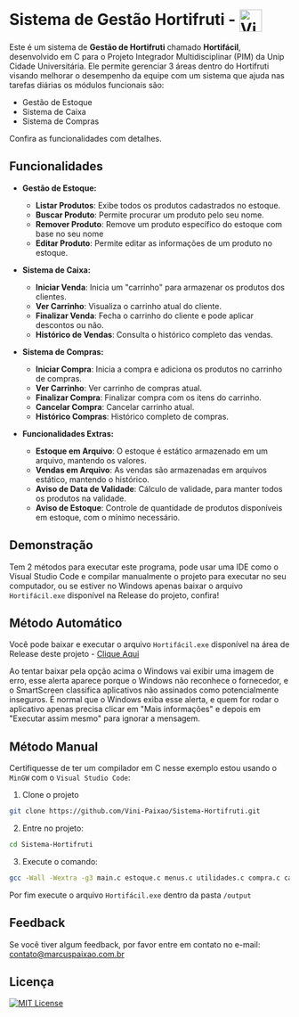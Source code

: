 # Sistema de Gestão Hortifruti - <img align="center" alt="Vini-Python" height="40" width="40" src="https://cdn.jsdelivr.net/gh/devicons/devicon@latest/icons/c/c-original.svg">

Este é um sistema de **Gestão de Hortifruti** chamado **Hortifácil**, desenvolvido em C para o Projeto Integrador Multidisciplinar (PIM) da Unip Cidade Universitária. Ele permite gerenciar 3 áreas dentro do Hortifruti visando melhorar o desempenho da equipe com um sistema que ajuda nas tarefas diárias os módulos funcionais são:

- Gestão de Estoque
- Sistema de Caixa
- Sistema de Compras

Confira as funcionalidades com detalhes.

## Funcionalidades

- **Gestão de Estoque:**
  - **Listar Produtos**: Exibe todos os produtos cadastrados no estoque.
  - **Buscar Produto**: Permite procurar um produto pelo seu nome.
  - **Remover Produto**: Remove um produto específico do estoque com base no seu nome
  - **Editar Produto**: Permite editar as informações de um produto no estoque.

- **Sistema de Caixa:**
  - **Iniciar Venda**: Inicia um "carrinho" para armazenar os produtos dos clientes.
  - **Ver Carrinho**: Visualiza o carrinho atual do cliente.
  - **Finalizar Venda**: Fecha o carrinho do cliente e pode aplicar descontos ou não.
  - **Histórico de Vendas**: Consulta o histórico completo das vendas.

- **Sistema de Compras:**
  - **Iniciar Compra**: Inicia a compra e adiciona os produtos no carrinho de compras.
  - **Ver Carrinho**: Ver carrinho de compras atual.
  - **Finalizar Compra**: Finalizar compra com os itens do carrinho.
  - **Cancelar Compra**: Cancelar carrinho atual.
  - **Histórico Compras**: Histórico completo de compras.

- **Funcionalidades Extras:**
  - **Estoque em Arquivo**: O estoque é estático armazenado em um arquivo, mantendo os valores.
  - **Vendas em Arquivo**: As vendas são armazenadas em arquivos estático, mantendo o histórico.
  - **Aviso de Data de Validade**: Cálculo de validade, para manter todos os produtos na validade.
  - **Aviso de Estoque**: Controle de quantidade de produtos disponíveis em estoque, com o mínimo necessário.

## Demonstração

Tem 2 métodos para executar este programa, pode usar uma IDE como o Visual Studio Code e compilar manualmente o projeto para executar no seu computador, ou se estiver no Windows apenas baixar o arquivo `Hortifácil.exe` disponível na Release do projeto, confira!

## Método Automático

Você pode baixar e executar o arquivo `Hortifácil.exe` disponível na área de Release deste projeto - [Clique Aqui](https://github.com/Vini-Paixao/Sistema-Hortifruti/releases/tag/1.0.0)

Ao tentar baixar pela opção acima o Windows vai exibir uma imagem de erro, esse alerta aparece porque o Windows não reconhece o fornecedor, e o SmartScreen classifica aplicativos não assinados como potencialmente inseguros.
É normal que o Windows exiba esse alerta, e quem for rodar o aplicativo apenas precisa clicar em "Mais informações" e depois em "Executar assim mesmo" para ignorar a mensagem.

## Método Manual

Certifiquesse de ter um compilador em C nesse exemplo estou usando o `MinGW` com o `Visual Studio Code`:

1. Clone o projeto

```bash
git clone https://github.com/Vini-Paixao/Sistema-Hortifruti.git
```

2. Entre no projeto:

```bash
cd Sistema-Hortifruti
```

3. Execute o comando:

```bash
gcc -Wall -Wextra -g3 main.c estoque.c menus.c utilidades.c compra.c caixa.c recurso.o -o output\Hortifácil.exe
```

Por fim execute o arquivo `Hortifácil.exe` dentro da pasta `/output`

## Feedback

Se você tiver algum feedback, por favor entre em contato no e-mail: <contato@marcuspaixao.com.br>

## Licença

[![MIT License](https://img.shields.io/badge/License-MIT-green.svg)](https://github.com/Vini-Paixao/Sistema-Hortifruti/blob/main/LICENSE)
